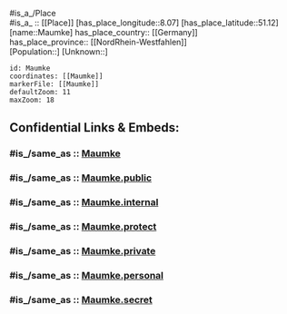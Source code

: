 ﻿---
confidential: public
isDeleted: false
location:
- 51.12
- 8.07
mapmarker: city
mapzoom:
- 7
- 12
SpocWebEntityId: 32353
tags:
- geo/City
type: City
---

#is_a_/Place  
#is_a_ :: [[Place]] 
[has_place_longitude::8.07] 
[has_place_latitude::51.12] 
[name::Maumke] 
has_place_country:: [[Germany]]  
has_place_province:: [[NordRhein-Westfahlen]]  
[Population::] 
[Unknown::] 


```leaflet
id: Maumke
coordinates: [[Maumke]] 
markerFile: [[Maumke]] 
defaultZoom: 11 
maxZoom: 18
```


## Confidential Links & Embeds: 

### #is_/same_as :: [Maumke](/_Standards/Earth/Continent/Europe/Europe~Central/Germany/Germany~West/Nordrhein-Westfalen/counties~NW/Olpe/cities~Olpe/Lennestadt/Maumke.md) 

### #is_/same_as :: [Maumke.public](/_public/Earth/Continent/Europe/Europe~Central/Germany/Germany~West/Nordrhein-Westfalen/counties~NW/Olpe/cities~Olpe/Lennestadt/Maumke.public.md) 

### #is_/same_as :: [Maumke.internal](/_internal/Earth/Continent/Europe/Europe~Central/Germany/Germany~West/Nordrhein-Westfalen/counties~NW/Olpe/cities~Olpe/Lennestadt/Maumke.internal.md) 

### #is_/same_as :: [Maumke.protect](/_protect/Earth/Continent/Europe/Europe~Central/Germany/Germany~West/Nordrhein-Westfalen/counties~NW/Olpe/cities~Olpe/Lennestadt/Maumke.protect.md) 

### #is_/same_as :: [Maumke.private](/_private/Earth/Continent/Europe/Europe~Central/Germany/Germany~West/Nordrhein-Westfalen/counties~NW/Olpe/cities~Olpe/Lennestadt/Maumke.private.md) 

### #is_/same_as :: [Maumke.personal](/_personal/Earth/Continent/Europe/Europe~Central/Germany/Germany~West/Nordrhein-Westfalen/counties~NW/Olpe/cities~Olpe/Lennestadt/Maumke.personal.md) 

### #is_/same_as :: [Maumke.secret](/_secret/Earth/Continent/Europe/Europe~Central/Germany/Germany~West/Nordrhein-Westfalen/counties~NW/Olpe/cities~Olpe/Lennestadt/Maumke.secret.md)

